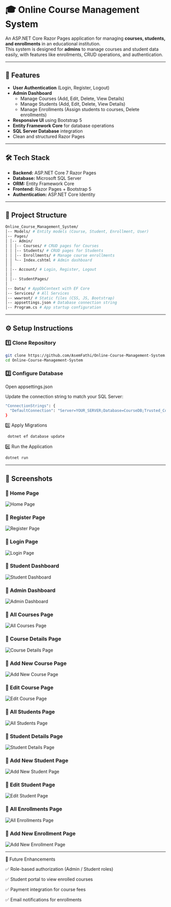 ﻿# 🎓 Online Course Management System

An ASP.NET Core Razor Pages application for managing **courses, students, and enrollments** in an educational institution.  
This system is designed for **admins** to manage courses and student data easily, with features like enrollments, CRUD operations, and authentication.

---

## 📌 Features

- **User Authentication** (Login, Register, Logout)
- **Admin Dashboard**
  - Manage Courses (Add, Edit, Delete, View Details)
  - Manage Students (Add, Edit, Delete, View Details)
  - Manage Enrollments (Assign students to courses, Delete enrollments)
- **Responsive UI** using Bootstrap 5
- **Entity Framework Core** for database operations
- **SQL Server Database** integration
- Clean and structured Razor Pages

---

## 🛠️ Tech Stack

- **Backend:** ASP.NET Core 7 Razor Pages
- **Database:** Microsoft SQL Server
- **ORM:** Entity Framework Core
- **Frontend:** Razor Pages + Bootstrap 5
- **Authentication:** ASP.NET Core Identity

---

## 📂 Project Structure

```bash
Online_Course_Management_System/
│-- Models/ # Entity models (Course, Student, Enrollment, User)
│-- Pages/
│ │-- Admin/
│ │ │-- Courses/ # CRUD pages for Courses
│ │ │-- Students/ # CRUD pages for Students
│ │ │-- Enrollments/ # Manage course enrollments
│ │ └-- Index.cshtml # Admin dashboard
│ │
│ │-- Account/ # Login, Register, Logout
│ │
│ │-- StudentPages/ 
│
│-- Data/ # AppDbContext with EF Core
│-- Services/ # All Services
│-- wwwroot/ # Static files (CSS, JS, Bootstrap)
│-- appsettings.json # Database connection string
│-- Program.cs # App startup configuration
```

---

## ⚙️ Setup Instructions

### 1️⃣ Clone Repository
```bash
git clone https://github.com/AsemFathi/Online-Course-Management-System.git
cd Online-Course-Management-System
```

### 2️⃣ Configure Database

Open appsettings.json

Update the connection string to match your SQL Server:

```bash
"ConnectionStrings": {
  "DefaultConnection": "Server=YOUR_SERVER;Database=CourseDB;Trusted_Connection=True;MultipleActiveResultSets=true;TrustServerCertificate=True"
}

```
3️⃣ Apply Migrations
```bash
 dotnet ef database update
```
4️⃣ Run the Application
```bash
dotnet run
```
---

## 📸 Screenshots

### 🔹 Home Page
![Home Page](Screenshots/HomePage.png)

### 🔹 Register Page
![Register Page](Screenshots/RegisterPage.png)

### 🔹 Login Page
![Login Page](Screenshots/LoginPage.png)

### 🔹 Student Dashboard
![Student Dashboard](Screenshots/StudentDashboard.png)

### 🔹 Admin Dashboard
![Admin Dashboard](Screenshots/AdminDashboard.png)

### 🔹 All Courses Page
![All Courses Page](Screenshots/AllCoursesPage.png)

### 🔹 Course Details Page
![Course Details Page](Screenshots/CourseDetailsPage.png)

### 🔹 Add New Course Page
![Add New Course Page](Screenshots/AddNewCoursePage.png)

### 🔹 Edit Course Page
![Edit Course Page](Screenshots/EditCoursePage.png)

### 🔹 All Students Page
![All Students Page](Screenshots/AllStudentsPage.png)

### 🔹 Student Details Page
![Student Details Page](Screenshots/StudentSetailsPage.png)

### 🔹 Add New Student Page
![Add New Student Page](Screenshots/AddNewStudentPage.png)

### 🔹 Edit Student Page
![Edit Student Page](Screenshots/EditStudentPage.png)

### 🔹 All Enrollments Page
![All Enrollments Page](Screenshots/AllEnrollmentsPage.png)

### 🔹 Add New Enrollment Page
![Add New Enrollment Page](Screenshots/AddNewEnrollmentPage.png)

---

🚀 Future Enhancements

✅ Role-based authorization (Admin / Student roles)

✅ Student portal to view enrolled courses

✅ Payment integration for course fees

✅ Email notifications for enrollments
